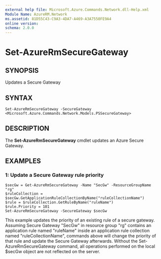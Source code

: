 ```yaml
---
external help file: Microsoft.Azure.Commands.Network.dll-Help.xml
Module Name: AzureRM.Network
ms.assetid: 81D55C43-C9A3-4DA7-A469-A3A7550FE9A4
online version:
schema: 2.0.0
---
```


# Set-AzureRmSecureGateway

## SYNOPSIS
Updates a Secure Gateway

## SYNTAX

```
Set-AzureRmSecureGateway -SecureGateway <Microsoft.Azure.Commands.Network.Models.PSSecureGateway>
```

## DESCRIPTION
The **Set-AzureRmSecureGateway** cmdlet updates an Azure Secure Gateway.

## EXAMPLES

### 1:  Update a Secure Gateway rule priority
```
$secGw = Get-AzureRmSecureGateway -Name "SecGw" -ResourceGroupName "rg"
$ruleCollection = $secGw.GetApplicationRuleCollectionByName("ruleCollectionName")
$rule = $ruleCollection.GetRuleByName("ruleName")
$rule.Priority = 101
Set-AzureRmSecureGateway -SecureGateway $secGw
```

This example updates the priority of an existing rule of a secure gateway.
Assuming Secure Gateway "SecGw" in resource group "rg" contains an application rule named "ruleName" inside
an application rule collection named "ruleCollectionName", commands above will change the priority of that rule
and update the Secure Gateway afterwards.
Without the Set-AzureRmSecureGateway command, all operations performed on the local $secGw object are not reflected
on the server.
